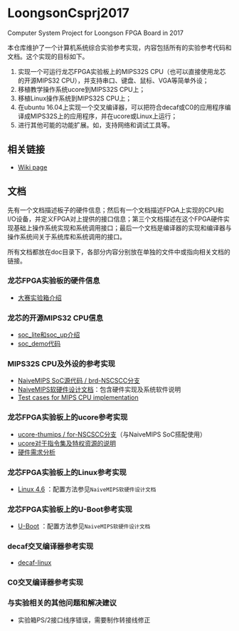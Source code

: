 # LoongsonCsprj2017
Computer System Project for Loongson FPGA Board in 2017

本仓库维护了一个计算机系统综合实验参考实现，内容包括所有的实验参考代码和文档。这个实现的目标如下。

1. 实现一个可运行龙芯FPGA实验板上的MIPS32S CPU（也可以直接使用龙芯的开源MIPS32 CPU），并支持串口、键盘、鼠标、VGA等简单外设；
2. 移植教学操作系统ucore到MIPS32S CPU上；
3. 移植Linux操作系统到MIPS32S CPU上；
3. 在ubuntu 16.04上实现一个交叉编译器，可以把符合decaf或C0的应用程序编译成MIPS32S上的应用程序，并在ucore或Linux上运行；
4. 进行其他可能的功能扩展。如，支持网络和调试工具等。

## 相关链接
 * [Wiki page](http://os.cs.tsinghua.edu.cn/oscourse/project/LoongsonCsprj2017)

## 文档

先有一个文档描述板子的硬件信息；然后有一个文档描述FPGA上实现的CPU和I/O设备，并定义FPGA对上提供的接口信息；第三个文档描述在这个FPGA硬件实现基础上操作系统实现和系统调用接口；最后一个文档是编译器的实现和编译器与操作系统间关于系统库和系统调用的接口。

所有文档都放在doc目录下，各部分内容分别放在单独的文件中或指向相关文档的链接。

### 龙芯FPGA实验板的硬件信息

* [大赛实验箱介绍](/doc/大赛实验箱介绍_v1.00.pdf)

### 龙芯的开源MIPS32 CPU信息

* [soc_lite和soc_up介绍](/doc/soc_lite和soc_up介绍_v0.01.pdf)
* [soc_demo代码](http://os.cs.tsinghua.edu.cn/oscourse/project/LoongsonCsprj2017?action=AttachFile&do=view&target=soc_demo_v0.02.tar.xz)

### MIPS32S CPU及外设的参考实现

* [NaiveMIPS SoC源代码 / brd-NSCSCC分支](https://git.net9.org/zhangyx13/NaiveMIPS-HDL/tree/brd-NSCSCC)
* [NaiveMIPS软硬件设计文档](https://git.net9.org/zhangyx13/NaiveMIPS-HDL/raw/brd-NSCSCC/documentation/2017nscscc.pdf)：包含硬件实现及系统软件说明
* [Test cases for MIPS CPU implementation](https://github.com/oscourse-tsinghua/cpu-testcase/blob/master/README.md)
### 龙芯FPGA实验板上的ucore参考实现

* [ucore-thumips / for-NSCSCC分支](https://github.com/z4yx/ucore-thumips/tree/for-NSCSCC)（与NaiveMIPS SoC搭配使用）
* [ucore对于指令集及特权资源的说明](/doc/ucore_thumips.pdf)
* [硬件需求分析](/doc/ucore_requirements.pdf)

### 龙芯FPGA实验板上的Linux参考实现

* [Linux 4.6](https://git.net9.org/shanker/linux-naivemips) ：配置方法参见`NaiveMIPS软硬件设计文档`

### 龙芯FPGA实验板上的U-Boot参考实现

* [U-Boot](https://git.net9.org/zhangyx13/u-boot-naivemips) ：配置方法参见`NaiveMIPS软硬件设计文档`

### decaf交叉编译器参考实现

* [decaf-linux](https://git.net9.org/zhangyx13/decaf-linux)

### C0交叉编译器参考实现

### 与实验相关的其他问题和解决建议

* 实验箱PS/2接口线序错误，需要制作转接线修正

